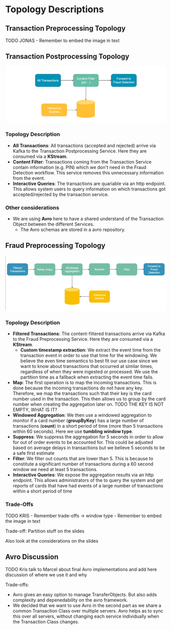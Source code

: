 # Topology Descriptions

## Transaction Preprocessing Topology

TODO JONAS - Remember to embed the image in text

## Transaction Postprocessing Topology

![Transaction Postprocessing Topology - Diagram](diagrams/topologies/transaction_postprocessing_topology_diagram.png)
### Topology Description
- **All Transactions**: All transactions (accepted and rejected) arrive via Kafka to the Transaction Postprocessing Service. Here they are consumed via a **KStream**.
- **Content Filter**: Transactions coming from the Transaction Service contain information (e.g. PIN) which we don't need in the Fraud Detection workflow. This service removes this unnecessary information from the event.
- **Interactive Queries**: The transactions are quariable via an http endpoint. This allows system users to query information on which transactions got accepted/rejected by the transaction service.

### Other considerations
- We are using **Avro** here to have a shared understand of the Transaction Object between the different Services.
  - The Avro schemas are stored in a avro repository.
## Fraud Preprocessing Topology

![Fraud Preprocessing Topology - Diagram](diagrams/topologies/fraud_preprocessing_topology_diagram.png)

### Topology Description
- **Filtered Transactions**: The content-filtered transactions arrive via Kafka to the Fraud Preprocessing Service. Here they are consumed via a **KStream**.
  - **Custom timestamp extraction**: We extract the event time from the transaction event in order to use that time for the windowing. We believe the even time semantics to best fit our use case since we want to know about transactions that occurred at similar times, regardless of when they were ingested or processed. We use the partition time as a fallback when extracting the event time fails. 
- **Map**: The first operation is to map the incoming transactions. This is done because the incoming transactions do not have any key. Therefore, we map the transactions such that their key is the card number used in the transaction. This then allows us to group by the card number when creating the aggregation later on.
TODO THE KEY IS NOT EMPTY, WHAT IS IT?
- **Windowed Aggregation**: We then use a windowed aggregation to monitor if a card number (**groupByKey**) has a large number of transactions (**count**) in a short period of time (more than 5 transactions within 60 seconds). Here we use **tumbling window type**.
- **Suppress**: We suppress the aggregation for 5 seconds in order to allow for out of order events to be accounted for. This could be adjusted based on average delays in transactions but we believe 5 seconds to be a safe first estimate 
- **Filter**: We filter out counts that are lower than 5. This is because to constitute a significant number of transactions during a 60 second window we need at least 5 transactions. 
- **Interactive Queries**: We expose the aggregation results via an http endpoint. This allows administrators of the to query the system and get reports of cards that have had events of a large number of transactions within a short period of time

### Trade-Offs

TODO KRIS - Remember trade-offs -> window type - Remember to embed the image in text

Trade-off: Partition stuff on the slides

Also look at the considerations on the slides

## Avro Discussion

TODO Kris talk to Marcel about final Avro implementations and add here discussion of where we use it and why

Trade-offs: 
- Avro gives an easy option to manage TransferObjects. But also adds complexity and depenedability on the avro framework.
- We decided that we want to use Avro in the second part as we share a common Transaction Class over multiple servers. Avro helps as to sync this over all servers, without changing each service individually when the Transaction Class changes.
